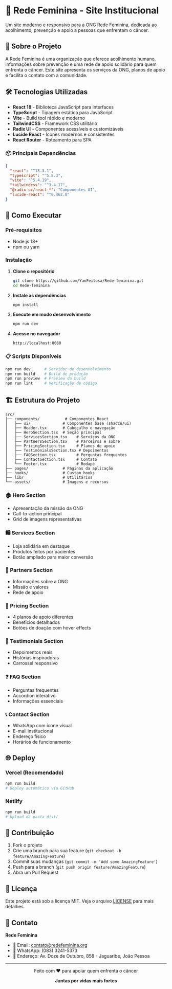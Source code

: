 # 🌸 Rede Feminina - Site Institucional

Um site moderno e responsivo para a ONG Rede Feminina, dedicada ao acolhimento, prevenção e apoio a pessoas que enfrentam o câncer.

## 🎯 Sobre o Projeto

A Rede Feminina é uma organização que oferece acolhimento humano, informações sobre prevenção e uma rede de apoio solidário para quem enfrenta o câncer. Este site apresenta os serviços da ONG, planos de apoio e facilita o contato com a comunidade.

## 🛠️ Tecnologias Utilizadas

- **React 18** - Biblioteca JavaScript para interfaces
- **TypeScript** - Tipagem estática para JavaScript
- **Vite** - Build tool rápido e moderno
- **TailwindCSS** - Framework CSS utilitário
- **Radix UI** - Componentes acessíveis e customizáveis
- **Lucide React** - Ícones modernos e consistentes
- **React Router** - Roteamento para SPA

### 📦 Principais Dependências

```json
{
  "react": "^18.3.1",
  "typescript": "^5.8.3",
  "vite": "^5.4.19",
  "tailwindcss": "^3.4.17",
  "@radix-ui/react-*": "Componentes UI",
  "lucide-react": "^0.462.0"
}
```

## 🚀 Como Executar

### Pré-requisitos

- Node.js 18+ 
- npm ou yarn

### Instalação

1. **Clone o repositório**
   ```bash
   git clone https://github.com/YanFeitosa/Rede-feminina.git
   cd Rede-feminina
   ```

2. **Instale as dependências**
   ```bash
   npm install
   ```

3. **Execute em modo desenvolvimento**
   ```bash
   npm run dev
   ```

4. **Acesse no navegador**
   ```
   http://localhost:8080
   ```

### 📋 Scripts Disponíveis

```bash
npm run dev      # Servidor de desenvolvimento
npm run build    # Build de produção
npm run preview  # Preview da build
npm run lint     # Verificação de código
```

## 🏗️ Estrutura do Projeto

```
src/
├── components/           # Componentes React
│   ├── ui/              # Componentes base (shadcn/ui)
│   ├── Header.tsx       # Cabeçalho e navegação
│   ├── HeroSection.tsx  # Seção principal
│   ├── ServicesSection.tsx    # Serviços da ONG
│   ├── PartnersSection.tsx    # Parceiros e sobre
│   ├── PricingSection.tsx     # Planos de apoio
│   ├── TestimonialsSection.tsx # Depoimentos
│   ├── FAQSection.tsx         # Perguntas frequentes
│   ├── ContactSection.tsx     # Contato
│   └── Footer.tsx             # Rodapé
├── pages/               # Páginas da aplicação
├── hooks/               # Custom hooks
├── lib/                 # Utilitários
└── assets/              # Imagens e recursos
```

### 🏠 Hero Section
- Apresentação da missão da ONG
- Call-to-action principal
- Grid de imagens representativas

### 🛍️ Services Section
- Loja solidária em destaque
- Produtos feitos por pacientes
- Botão ampliado para maior conversão

### 🤝 Partners Section
- Informações sobre a ONG
- Missão e valores
- Rede de apoio

### 💝 Pricing Section
- 4 planos de apoio diferentes
- Benefícios detalhados
- Botões de doação com hover effects

### 💬 Testimonials Section
- Depoimentos reais
- Histórias inspiradoras
- Carrossel responsivo

### ❓ FAQ Section
- Perguntas frequentes
- Accordion interativo
- Informações essenciais

### 📞 Contact Section
- WhatsApp com ícone visual
- E-mail institucional
- Endereço físico
- Horários de funcionamento

## 🌐 Deploy

### Vercel (Recomendado)
```bash
npm run build
# Deploy automático via GitHub
```

### Netlify
```bash
npm run build
# Upload da pasta dist/
```

## 🤝 Contribuição

1. Fork o projeto
2. Crie uma branch para sua feature (`git checkout -b feature/AmazingFeature`)
3. Commit suas mudanças (`git commit -m 'Add some AmazingFeature'`)
4. Push para a branch (`git push origin feature/AmazingFeature`)
5. Abra um Pull Request

## 📄 Licença

Este projeto está sob a licença MIT. Veja o arquivo [LICENSE](LICENSE) para mais detalhes.

## 👥 Contato

**Rede Feminina**
- 📧 Email: contato@redefeminina.org
- 📱 WhatsApp: (083) 3241-5373
- 📍 Endereço: Av. Doze de Outubro, 858 - Jaguaribe, João Pessoa

---

<div align="center">
  <p>Feito com ❤️ para apoiar quem enfrenta o câncer</p>
  <p><strong>Juntas por vidas mais fortes</strong></p>
</div>
